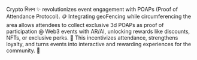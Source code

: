 Crypto मिलन ✨ revolutionizes event engagement with POAPs (Proof of Attendance Protocol). 🪙 Integrating geoFencing while circumferencing the area allows attendees to collect exclusive 3d POAPs as proof of participation @ Web3 events with AR/AI, unlocking rewards like discounts, NFTs, or exclusive perks. 🎁 This incentivizes attendance, strengthens loyalty, and turns events into interactive and rewarding experiences for the community. 🚀
